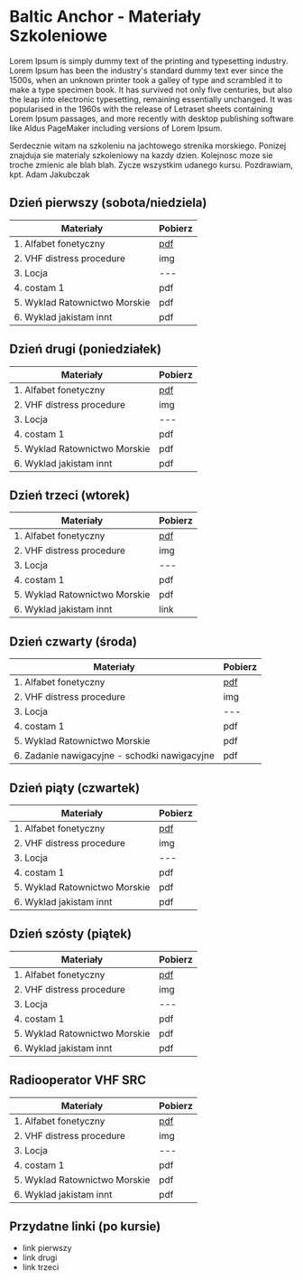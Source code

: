 # Baltic Anchor - Materiały Szkoleniowe

Lorem Ipsum is simply dummy text of the printing and typesetting industry. Lorem Ipsum has been the industry's standard dummy text ever since the 1500s, when an unknown printer took a galley of type and scrambled it to make a type specimen book. It has survived not only five centuries, but also the leap into electronic typesetting, remaining essentially unchanged. It was popularised in the 1960s with the release of Letraset sheets containing Lorem Ipsum passages, and more recently with desktop publishing software like Aldus PageMaker including versions of Lorem Ipsum.

Serdecznie witam na szkoleniu na jachtowego strenika morskiego. Ponizej znajduja sie materialy szkoleniowy na kazdy dzien. Kolejnosc moze sie troche zmienic ale blah blah. Zycze wszystkim udanego kursu. Pozdrawiam, kpt. Adam Jakubczak

## Dzień pierwszy (sobota/niedziela)

| Materiały | Pobierz |
| --- | --- |
| 1. Alfabet fonetyczny | [pdf](materialy/01_dzien_pierwszy/SRC-phonetic-alphabet.pdf) |
| 2. VHF distress procedure | img |
| 3. Locja | --- |
| 4. costam 1 | pdf |
| 5. Wyklad Ratownictwo Morskie | pdf |
| 6. Wyklad jakistam innt | pdf |

## Dzień drugi (poniedziałek)

| Materiały | Pobierz |
| --- | --- |
| 1. Alfabet fonetyczny | [pdf](materialy/01_dzien_pierwszy/SRC-phonetic-alphabet.pdf) |
| 2. VHF distress procedure | img |
| 3. Locja | --- |
| 4. costam 1 | pdf |
| 5. Wyklad Ratownictwo Morskie | pdf |
| 6. Wyklad jakistam innt | pdf |

## Dzień trzeci (wtorek)

| Materiały | Pobierz |
| --- | --- |
| 1. Alfabet fonetyczny | [pdf](materialy/01_dzien_pierwszy/SRC-phonetic-alphabet.pdf) |
| 2. VHF distress procedure | img |
| 3. Locja | --- |
| 4. costam 1 | pdf |
| 5. Wyklad Ratownictwo Morskie | pdf |
| 6. Wyklad jakistam innt | link |

## Dzień czwarty (środa)

| Materiały | Pobierz |
| --- | --- |
| 1. Alfabet fonetyczny | [pdf](materialy/01_dzien_pierwszy/SRC-phonetic-alphabet.pdf) |
| 2. VHF distress procedure | img |
| 3. Locja | --- |
| 4. costam 1 | pdf |
| 5. Wyklad Ratownictwo Morskie | pdf |
| 6. Zadanie nawigacyjne - schodki nawigacyjne | pdf |

## Dzień piąty (czwartek)

| Materiały | Pobierz |
| --- | --- |
| 1. Alfabet fonetyczny | [pdf](materialy/01_dzien_pierwszy/SRC-phonetic-alphabet.pdf) |
| 2. VHF distress procedure | img |
| 3. Locja | --- |
| 4. costam 1 | pdf |
| 5. Wyklad Ratownictwo Morskie | pdf |
| 6. Wyklad jakistam innt | pdf |

## Dzień szósty (piątek)

| Materiały | Pobierz |
| --- | --- |
| 1. Alfabet fonetyczny | [pdf](materialy/01_dzien_pierwszy/SRC-phonetic-alphabet.pdf) |
| 2. VHF distress procedure | img |
| 3. Locja | --- |
| 4. costam 1 | pdf |
| 5. Wyklad Ratownictwo Morskie | pdf |
| 6. Wyklad jakistam innt | pdf |

## Radiooperator VHF SRC

| Materiały | Pobierz |
| --- | --- |
| 1. Alfabet fonetyczny | [pdf](materialy/01_dzien_pierwszy/SRC-phonetic-alphabet.pdf) |
| 2. VHF distress procedure | img |
| 3. Locja | --- |
| 4. costam 1 | pdf |
| 5. Wyklad Ratownictwo Morskie | pdf |
| 6. Wyklad jakistam innt | pdf |

## Przydatne linki (po kursie)

- link pierwszy
- link drugi
- link trzeci
